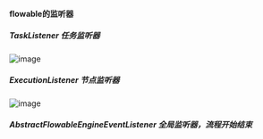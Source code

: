 #### flowable的监听器

##### TaskListener 任务监听器

![image](https://user-images.githubusercontent.com/97614802/200463787-9a5109c3-8ee6-4a88-83bf-91ba73b24e61.png)


##### ExecutionListener 节点监听器

![image](https://user-images.githubusercontent.com/97614802/200463633-362de4f6-ddfc-4291-bb4e-c2eb880f547c.png)


##### AbstractFlowableEngineEventListener 全局监听器，流程开始结束
